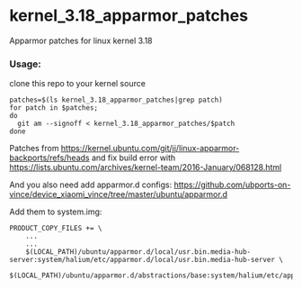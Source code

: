 # kernel_3.18_apparmor_patches
Apparmor patches for linux kernel 3.18


### Usage:

clone this repo to your kernel source
```
patches=$(ls kernel_3.18_apparmor_patches|grep patch)
for patch in $patches;
do
  git am --signoff < kernel_3.18_apparmor_patches/$patch
done
```

Patches from https://kernel.ubuntu.com/git/jj/linux-apparmor-backports/refs/heads and fix build error with https://lists.ubuntu.com/archives/kernel-team/2016-January/068128.html

And you also need add apparmor.d configs: https://github.com/ubports-on-vince/device_xiaomi_vince/tree/master/ubuntu/apparmor.d

Add them to system.img: 

```
PRODUCT_COPY_FILES += \
    ...
    ...
    $(LOCAL_PATH)/ubuntu/apparmor.d/local/usr.bin.media-hub-server:system/halium/etc/apparmor.d/local/usr.bin.media-hub-server \
    $(LOCAL_PATH)/ubuntu/apparmor.d/abstractions/base:system/halium/etc/apparmor.d/abstractions/base
```
